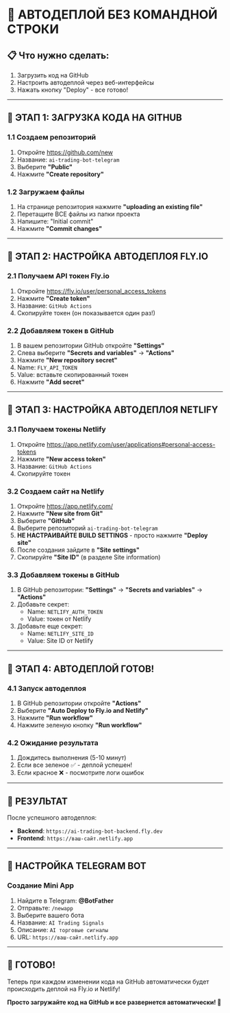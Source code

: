 # 🚀 АВТОДЕПЛОЙ БЕЗ КОМАНДНОЙ СТРОКИ

## 📋 Что нужно сделать:
1. Загрузить код на GitHub
2. Настроить автодеплой через веб-интерфейсы
3. Нажать кнопку "Deploy" - все готово!

---

## 🔧 ЭТАП 1: ЗАГРУЗКА КОДА НА GITHUB

### 1.1 Создаем репозиторий
1. Откройте https://github.com/new
2. Название: `ai-trading-bot-telegram`
3. Выберите **"Public"**
4. Нажмите **"Create repository"**

### 1.2 Загружаем файлы
1. На странице репозитория нажмите **"uploading an existing file"**
2. Перетащите ВСЕ файлы из папки проекта
3. Напишите: "Initial commit"
4. Нажмите **"Commit changes"**

---

## 🔧 ЭТАП 2: НАСТРОЙКА АВТОДЕПЛОЯ FLY.IO

### 2.1 Получаем API токен Fly.io
1. Откройте https://fly.io/user/personal_access_tokens
2. Нажмите **"Create token"**
3. Название: `GitHub Actions`
4. Скопируйте токен (он показывается один раз!)

### 2.2 Добавляем токен в GitHub
1. В вашем репозитории GitHub откройте **"Settings"**
2. Слева выберите **"Secrets and variables"** → **"Actions"**
3. Нажмите **"New repository secret"**
4. Name: `FLY_API_TOKEN`
5. Value: вставьте скопированный токен
6. Нажмите **"Add secret"**

---

## 🔧 ЭТАП 3: НАСТРОЙКА АВТОДЕПЛОЯ NETLIFY

### 3.1 Получаем токены Netlify
1. Откройте https://app.netlify.com/user/applications#personal-access-tokens
2. Нажмите **"New access token"**
3. Название: `GitHub Actions`
4. Скопируйте токен

### 3.2 Создаем сайт на Netlify
1. Откройте https://app.netlify.com/
2. Нажмите **"New site from Git"**
3. Выберите **"GitHub"**
4. Выберите репозиторий `ai-trading-bot-telegram`
5. **НЕ НАСТРАИВАЙТЕ BUILD SETTINGS** - просто нажмите **"Deploy site"**
6. После создания зайдите в **"Site settings"**
7. Скопируйте **"Site ID"** (в разделе Site information)

### 3.3 Добавляем токены в GitHub
1. В GitHub репозитории: **"Settings"** → **"Secrets and variables"** → **"Actions"**
2. Добавьте секрет:
   - Name: `NETLIFY_AUTH_TOKEN`
   - Value: токен от Netlify
3. Добавьте еще секрет:
   - Name: `NETLIFY_SITE_ID`
   - Value: Site ID от Netlify

---

## 🎯 ЭТАП 4: АВТОДЕПЛОЙ ГОТОВ!

### 4.1 Запуск автодеплоя
1. В GitHub репозитории откройте **"Actions"**
2. Выберите **"Auto Deploy to Fly.io and Netlify"**
3. Нажмите **"Run workflow"**
4. Нажмите зеленую кнопку **"Run workflow"**

### 4.2 Ожидание результата
1. Дождитесь выполнения (5-10 минут)
2. Если все зеленое ✅ - деплой успешен!
3. Если красное ❌ - посмотрите логи ошибок

---

## 🎉 РЕЗУЛЬТАТ

После успешного автодеплоя:
- **Backend**: `https://ai-trading-bot-backend.fly.dev`
- **Frontend**: `https://ваш-сайт.netlify.app`

---

## 🔧 НАСТРОЙКА TELEGRAM BOT

### Создание Mini App
1. Найдите в Telegram: **@BotFather**
2. Отправьте: `/newapp`
3. Выберите вашего бота
4. Название: `AI Trading Signals`
5. Описание: `AI торговые сигналы`
6. URL: `https://ваш-сайт.netlify.app`

---

## 🎯 ГОТОВО!

Теперь при каждом изменении кода на GitHub автоматически будет происходить деплой на Fly.io и Netlify!

**Просто загружайте код на GitHub и все развернется автоматически! 🚀**